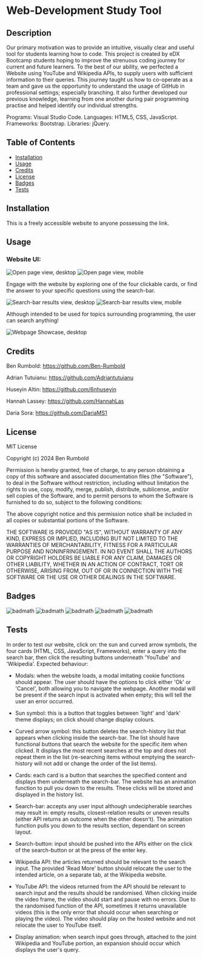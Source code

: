 # Web-Development Study Tool


## Description

Our primary motivation was to provide an intuitive, visually clear and useful tool for students learning how to code. This project is created by eDX Bootcamp students hoping to improve the strenuous coding journey for current and future learners. To the best of our ability, we perfected a Website using YouTube and Wikipedia APIs, to supply users with sufficient information to their queries.
This journey taught us how to co-operate as a team and gave us the opportunity to understand the usage of GitHub in professional settings; especially branching. It also further developed our previous knowledge, learning from one another during pair programming practise and helped identify our individual strengths.

Programs: Visual Studio Code.
Languages: HTML5, CSS, JavaScript.
Frameworks: Bootstrap.
Libraries: jQuery.

## Table of Contents

- [Installation](#installation)
- [Usage](#usage)
- [Credits](#credits)
- [License](#license)
- [Badges](#badges)
- [Tests](#tests)

## Installation

This is a freely accessible website to anyone possessing the link. 

## Usage

### Website UI:

![Open page view, desktop](/assets/images/open-page.jpg)
![Open page view, mobile](/assets/images/open-page-mobile-edit.jpg)

Engage with the website by exploring one of the four clickable cards, or find the answer to your specific questions using the search-bar.

![Search-bar results view, desktop](/assets/images/search-bar-results.jpg)
![Search-bar results view, mobile](/assets/images/search-bar-results-mobile-edit.jpg)

Although intended to be used for topics surrounding programming, the user can search anything!

![Webpage Showcase, desktop](/assets/images/Web%20Development%20Study%20Tool-showcase-GIF.gif)

## Credits

Ben Rumbold:
https://github.com/Ben-Rumbold

Adrian Tutuianu:
https://github.com/Adriantutuianu

Huseyin Altin:
https://github.com/6nhuseyin

Hannah Lassey:
https://github.com/HannahLas

Daria Sora:
https://github.com/DariaMS1

## License

MIT License

Copyright (c) 2024 Ben Rumbold

Permission is hereby granted, free of charge, to any person obtaining a copy
of this software and associated documentation files (the "Software"), to deal
in the Software without restriction, including without limitation the rights
to use, copy, modify, merge, publish, distribute, sublicense, and/or sell
copies of the Software, and to permit persons to whom the Software is
furnished to do so, subject to the following conditions:

The above copyright notice and this permission notice shall be included in all
copies or substantial portions of the Software.

THE SOFTWARE IS PROVIDED "AS IS", WITHOUT WARRANTY OF ANY KIND, EXPRESS OR
IMPLIED, INCLUDING BUT NOT LIMITED TO THE WARRANTIES OF MERCHANTABILITY,
FITNESS FOR A PARTICULAR PURPOSE AND NONINFRINGEMENT. IN NO EVENT SHALL THE
AUTHORS OR COPYRIGHT HOLDERS BE LIABLE FOR ANY CLAIM, DAMAGES OR OTHER
LIABILITY, WHETHER IN AN ACTION OF CONTRACT, TORT OR OTHERWISE, ARISING FROM,
OUT OF OR IN CONNECTION WITH THE SOFTWARE OR THE USE OR OTHER DEALINGS IN THE
SOFTWARE.

## Badges

![badmath](https://img.shields.io/badge/HTML5-E34F26?style=for-the-badge&logo=html5&logoColor=white)
![badmath](https://img.shields.io/badge/CSS3-1572B6?style=for-the-badge&logo=css3&logoColor=white)
![badmath](https://img.shields.io/badge/JavaScript-323330?style=for-the-badge&logo=javascript&logoColor=F7DF1E)
![badmath](https://img.shields.io/badge/Bootstrap-563D7C?style=for-the-badge&logo=bootstrap&logoColor=white)
![badmath](https://img.shields.io/badge/jQuery-0769AD?style=for-the-badge&logo=jquery&logoColor=white)

## Tests

In order to test our website, click on: the sun and curved arrow symbols, the four cards (HTML, CSS, JavaScript, Frameworks), enter a query into the search bar, then click the resulting buttons underneath 'YouTube' and 'Wikipedia'.
Expected behaviour:
- Modals: when the website loads, a modal imitating cookie functions should appear. The user should have the options to click either 'Ok' or 'Cancel', both allowing you to navigate the webpage. Another modal will be present if the search input is activated when empty; this will tell the user an error occurred.

- Sun symbol: this is a button that toggles between 'light' and 'dark' theme displays; on click should change display colours.

- Curved arrow symbol: this button deletes the search-history list that appears when clicking inside the search-bar. The list should have functional buttons that search the website for the specific item when clicked. It displays the most recent searches at the top and does not repeat them in the list (re-searching items without emptying the search-history will not add or change the order of the list items).

- Cards: each card is a button that searches the specified content and displays them underneath the search-bar. The website has an animation function to pull you down to the results. These clicks will be stored and displayed in the history list.

- Search-bar: accepts any user input although undecipherable searches may result in: empty results, closest-relation results or uneven results (either API returns an outcome when the other doesn't). The animation function pulls you down to the results section, dependant on screen layout.

- Search-button: input should be pushed into the APIs either on the click of the search-button or at the press of the enter key.

- Wikipedia API: the articles returned should be relevant to the search input. The provided 'Read More' button should relocate the user to the intended article, on a separate tab, at the Wikipedia website.

- YouTube API: the videos returned from the API should be relevant to search input and the results should be randomised. When clicking inside the video frame, the video should start and pause with no errors. Due to the randomised function of the API, sometimes it returns unavailable videos (this is the only error that should occur when searching or playing the video). The video should play on the hosted website and not relocate the user to YouTube itself.

- Display animation: when search input goes through, attached to the joint Wikipedia and YouTube portion, an expansion should occur which displays the user's query.
